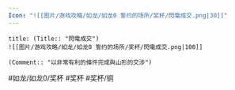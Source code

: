 ```yaml
---
Icon: "![[图片/游戏攻略/如龙/如龙0 誓约的场所/奖杯/閃電成交.png|30]]"
---
```

```ad-common-bronze-trophy
title: (Title:: "閃電成交")
![[图片/游戏攻略/如龙/如龙0 誓约的场所/奖杯/閃電成交.png|100]]

(Comment:: "以非常有利的條件完成與山形的交涉")
```

#如龙/如龙0/奖杯 #奖杯 #奖杯/铜
